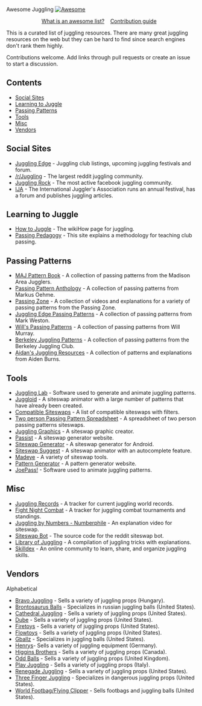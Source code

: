 Awesome Juggling [![Awesome](https://awesome.re/badge.svg)](https://awesome.re)

<p align="center">
	<a href="awesome.md">What is an awesome list?</a>&nbsp;&nbsp;&nbsp;
	<a href="contributing.md">Contribution guide</a>&nbsp;&nbsp;&nbsp;
</p>

This is a curated list of juggling resources.  There are many great juggling resources on the web but they can be hard to find since search engines don't rank them highly.

Contributions welcome. Add links through pull requests or create an issue to start a discussion.
<br>

## Contents

- [Social Sites](#social-sites)
- [Learning to Juggle](#learning-to-juggle)
- [Passing Patterns](#passing-patterns)
- [Tools](#tools)
- [Misc](#misc)
- [Vendors](#vendors)

## Social Sites
- [Juggling Edge](https://www.jugglingedge.com/clublistings.php) - Juggling club listings, upcoming juggling festivals and forum.
- [/r/Juggling](https://www.reddit.com/r/juggling/) - The largest reddit juggling community.
- [Juggling Rock](https://www.facebook.com/groups/JugglingRock/) - The most active facebook juggling community.
- [IJA](https://www.juggle.org/) - The International Juggler's Association runs an annual festival, has a forum and publishes juggling articles.

## Learning to Juggle
- [How to Juggle](https://www.wikihow.com/Juggle) - The wikiHow page for juggling.
- [Passing Pedagogy](http://passingpedagogy.com/) - This site explains a methodology for teaching club passing.

## Passing Patterns
- [MAJ Pattern Book](https://madjugglers.com/majpatternbook) - A  collection of passing patterns from the Madison Area Jugglers.
- [Passing Pattern Anthology](https://github.com/GiantZOC/awesome-juggling/blob/master/assets/anthology.pdf) -  A collection of passing patterns from Markus Oehme.
- [Passing Zone](https://passing.zone/) - A collection of videos and explanations for a variety of passing patterns from the Passing Zone.
- [Juggling Edge Passing Patterns](https://github.com/GiantZOC/awesome-juggling/blob/master/assets/PassingPatternsAug06.pdf) - A collection of passing patterns from Mark Weston.
- [Will's Passing Patterns](https://github.com/GiantZOC/awesome-juggling/blob/master/assets/WillPatterns.pdf) - A collection of passing patterns from Will Murray.
- [Berkeley Juggling Patterns](https://berkeleyjuggling.org/patterns/) - A collection of passing patterns from the Berkeley Juggling Club.
- [Aidan's Juggling Resources](https://www.juggle.me.uk/passing/) - A collection of patterns and explanations from Aiden Burns.

## Tools
- [Juggling Lab](https://jugglinglab.org/) - Software used to generate and animate juggling patterns.
- [Juggloid](http://juggloid.com/) - A siteswap animator with a large number of patterns that have already been created.
- [Compatible Siteswaps](https://www.cs.cmu.edu/~ckaestne/siteswaps.xhtml) - A list of compatible siteswaps with filters.
- [Two person Passing Pattern Spreadsheet](https://drive.google.com/file/d/0B26BTNBYVjFqdW9mWUgteDZYT00/view?ths=true) - A spreadsheet of two person passing patterns siteswaps.
- [Juggling Graphics](https://juggling.graphics/) - A siteswap graphic creator.
- [Passist](https://passist.org/) - A siteswap generator website.
- [Siteswap Generator](https://f-droid.org/packages/namlit.siteswapgenerator/) - A siteswap generator for Android.
- [Siteswap Suggest](https://joshmermelstein.com/juggle-suggest2/) - A siteswap animator with an autocomplete feature.
- [Madeye](http://madeye.org/juggling/) - A variety of siteswap tools.
- [Pattern Generator](http://jacos.nl/how-to-use-the-pattern-generator/) - A pattern generator website.
- [JoePass!](http://koelnvention.de/w/?page_id=151) - Software used to animate juggling patterns.

## Misc
- [Juggling Records](https://www.juggling-records.com/) - A tracker for current juggling world records.
- [Fight Night Combat](http://www.fightnightcombat.com/index.html) - A tracker for juggling combat tournaments and standings.
- [Juggling by Numbers - Numberphile](https://www.youtube.com/watch?time_continue=99&v=7dwgusHjA0Y) - An explanation video for siteswap.
- [Siteswap Bot](https://github.com/loganstafman/siteswap-bot) - The source code for the reddit siteswap bot.
- [Library of Juggling](https://www.libraryofjuggling.com/) - A compilation of juggling tricks with explanations.
- [Skilldex](https://skilldex.org) - An online community to learn, share, and organize juggling skills.

## Vendors
Alphabetical

- [Bravo Juggling](https://www.bravojuggling.com/) - Sells a variety of juggling props (Hungary).
- [Brontosaurus Balls](http://brontosaurusballs.com/) - Specializes in russian juggling balls (United States).
- [Cathedral Juggling](https://www.cathedraljuggling.com/) - Sells a variety of juggling props (United States).
- [Dube](https://www.dube.com/) - Sells a variety of juggling props (United States).
- [Firetoys](https://www.firetoys.com/) - Sells a variety of juggling props (United States).
- [Flowtoys](https://flowtoys.com/) - Sells a variety of juggling props (United States).
- [Gballz](https://gballz.com/) - Specializes in juggling balls (United States).
- [Henrys](https://www.henrys-online.de/en/)- Sells a variety of juggling equipment (Germany).
- [Higgins Brothers](https://higginsbrothers.com/) - Sells a variety of juggling props (Canada).
- [Odd Balls](https://www.oddballs.co.uk/) - Sells a variety of juggling props (United Kingdom).
- [Play Juggling](https://www.playjuggling.com/en/) - Sells a variety of juggling props (Italy).
- [Renegade Juggling](https://www.renegadejuggling.com/) - Sells a variety of juggling props (United States).
- [Three Finger Juggling](https://threefingerjuggling.com/) - Specializes in dangerous juggling props (United States).
- [World Footbag/Flying Clipper](https://worldfootbag.com/product-category/juggling/) - Sells footbags and juggling balls (United States).



